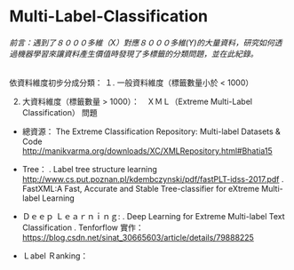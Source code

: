 # Multi-Label-Classification

###### 前言：遇到了８０００多維（X）對應８０００多維(Y)的大量資料，研究如何透過機器學習來讓資料產生價值時發現了多標籤的分類問題，並在此紀錄。


依資料維度初步分成分類：
１. 一般資料維度（標籤數量小於 < 1000）


2. 大資料維度（標籤數量 > 1000）：　ＸＭＬ（Extreme Multi-Label Classification） 問題
 * 總資源：
   The Extreme Classification Repository: Multi-label Datasets & Code
   http://manikvarma.org/downloads/XC/XMLRepository.html#Bhatia15

* Tree：
. Label tree structure learning
  http://www.cs.put.poznan.pl/kdembczynski/pdf/fastPLT-idss-2017.pdf
. FastXML:A Fast, Accurate and Stable Tree-classifier for eXtreme Multi-label Learning



* Ｄｅｅｐ Ｌｅａｒｎｉｎｇ:
. Deep Learning for Extreme Multi-label Text Classification
. Tenforflow 實作：
  https://blog.csdn.net/sinat_30665603/article/details/79888225


* Ｌabel Ｒanking：



